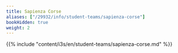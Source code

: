 ```yaml
---
title: Sapienza Corse
aliases: ["/29932/info/student-teams/sapienza-corse"]
bookHidden: true
weight: 2
---
```


{{% include "content/i3s/en/student-teams/sapienza-corse.md" %}}
